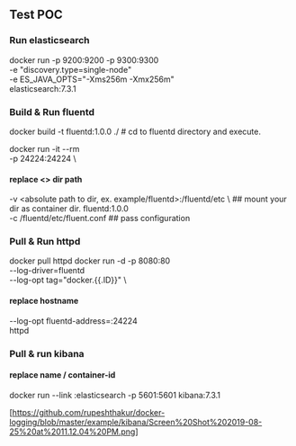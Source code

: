 ## Test POC

### Run elasticsearch

docker run -p 9200:9200 -p 9300:9300 \
-e "discovery.type=single-node" \
-e ES_JAVA_OPTS="-Xms256m -Xmx256m" \
elasticsearch:7.3.1

### Build & Run fluentd  

docker build -t fluentd:1.0.0 ./ # cd to fluentd directory and execute.

docker run -it --rm \
-p 24224:24224 \
#### replace <> dir path
-v <absolute path to dir, ex. example/fluentd>:/fluentd/etc \  ## mount your dir as container dir.
fluentd:1.0.0 \
-c /fluentd/etc/fluent.conf  ## pass configuration

### Pull & Run httpd

docker pull httpd
docker run -d -p 8080:80 \
--log-driver=fluentd \
--log-opt tag="docker.{{.ID}}" \
#### replace hostname
--log-opt fluentd-address=<docker hostname>:24224 \
httpd

### Pull & run kibana

#### replace name / container-id
docker run --link <name or container-id ex. cfa93039db6d>:elasticsearch -p 5601:5601 kibana:7.3.1

[https://github.com/rupeshthakur/docker-logging/blob/master/example/kibana/Screen%20Shot%202019-08-25%20at%2011.12.04%20PM.png] 
